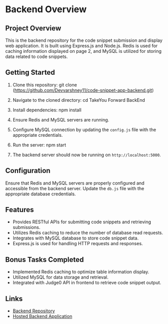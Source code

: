 # Backend Overview

## Project Overview
This is the backend repository for the code snippet submission and display web application. It is built using Express.js and Node.js. Redis is used for caching information displayed on page 2, and MySQL is utilized for storing data related to code snippets.

## Getting Started
1. Clone this repository:
git clone (https://github.com/Devvarshney11/code-snippet-app-backend.git)

2. Navigate to the cloned directory:
cd TakeYou Forward BackEnd

3. Install dependencies:
npm install

4. Ensure Redis and MySQL servers are running.
5. Configure MySQL connection by updating the `config.js` file with the appropriate credentials.
6. Run the server:
npm start
7. The backend server should now be running on `http://localhost:5000`.

## Configuration
Ensure that Redis and MySQL servers are properly configured and accessible from the backend server. Update the `db.js` file with the appropriate database credentials.

## Features
- Provides RESTful APIs for submitting code snippets and retrieving submissions.
- Utilizes Redis caching to reduce the number of database read requests.
- Integrates with MySQL database to store code snippet data.
- Express.js is used for handling HTTP requests and responses.

## Bonus Tasks Completed
- Implemented Redis caching to optimize table information display.
- Utilized MySQL for data storage and retrieval.
- Integrated with Judge0 API in frontend to retrieve code snippet output.

## Links
- [Backend Repository](https://github.com/Devvarshney11/code-snippet-app-backend.git)
- [Hosted Backend Application](https://code-snippet-app-backend-2.onrender.com)
